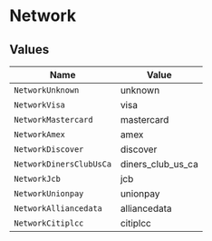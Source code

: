 # Network


## Values

| Name                    | Value                   |
| ----------------------- | ----------------------- |
| `NetworkUnknown`        | unknown                 |
| `NetworkVisa`           | visa                    |
| `NetworkMastercard`     | mastercard              |
| `NetworkAmex`           | amex                    |
| `NetworkDiscover`       | discover                |
| `NetworkDinersClubUsCa` | diners_club_us_ca       |
| `NetworkJcb`            | jcb                     |
| `NetworkUnionpay`       | unionpay                |
| `NetworkAlliancedata`   | alliancedata            |
| `NetworkCitiplcc`       | citiplcc                |